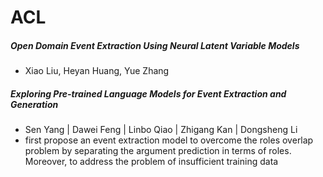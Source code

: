 # ACL


##### Open Domain Event Extraction Using Neural Latent Variable Models
- Xiao Liu, Heyan Huang, Yue Zhang


##### Exploring Pre-trained Language Models for Event Extraction and Generation
- Sen Yang | Dawei Feng | Linbo Qiao | Zhigang Kan | Dongsheng Li
- first propose an event extraction model to overcome the roles overlap problem by separating the argument prediction in terms of roles.
Moreover, to address the problem of insufficient training data
